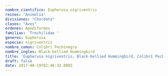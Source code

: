 ```yaml
---
nombre_cientifico: Eupherusa nigriventris
reinos: "Animalia"
divisiones: "Chordata"
clases: "Aves"
ordenes: Apodiformes
familias: 'Trochilidae '
generos: Eupherusa
especie: nigriventris
nombre_comun: Colibrí Pechinegro
nombre_ingles: Black-bellied Hummingbird
title: 'Eupherusa nigriventris, Black-bellied Hummingbird, Colibrí Pechinegro'
draft: false
date: 2017-08-19T02:46:32.000Z
---
```


